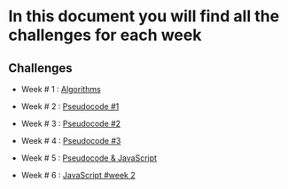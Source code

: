 # In this document you will find all the challenges for each week

## Challenges

- Week # 1 : [Algorithms](./Challenge%20week%20%231/README.MD)

- Week # 2 : [Pseudocode #1](/Challenge%20week%20%232/README.md)

- Week # 3 : [Pseudocode #2](/Challenge%20Week%233/README.md)

- Week # 4 : [Pseudocode #3](/Challenge%20Week%234/README.md)

- Week # 5 : [Pseudocode & JavaScript](/Challenge%20Week%20%235/README.md)

- Week # 6 : [JavaScript #week 2](/Challenge%20Week%20%236/Readme.md)


